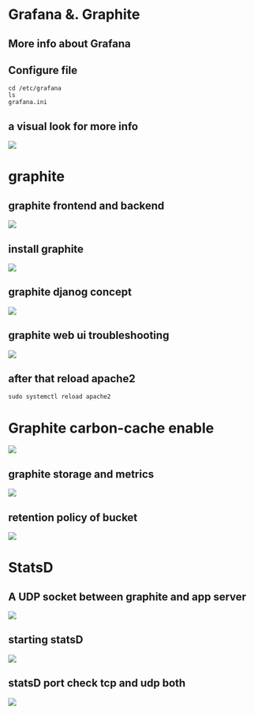 #  Grafana &. Graphite 

## More info about Grafana 

## Configure file  

```
cd /etc/grafana
ls 
grafana.ini

```

## a visual look for more info 

<img src="graconf.png">

# graphite 

##  graphite frontend and backend 

<img src="grcom.png">

## install graphite

<img src="installgph.png">

## graphite djanog concept 

<img src="django.png">

## graphite web ui troubleshooting 

<img src="trouble.png">

## after that reload apache2

```
sudo systemctl reload apache2
```

# Graphite carbon-cache enable

<img src="carboncache.png">

## graphite storage and metrics

<img src="gmetrics.png">

## retention policy of bucket

<img src="retention.png">

# StatsD 

## A UDP socket between graphite and  app server 

<img src="statsd.png">

## starting statsD 

<img src="statsstart.png">

## statsD port check tcp and udp both

<img src="portcheck.png">
